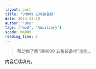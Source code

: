 ```yaml
---
layout: post
title: "BM009 五格装备栏"
date: 2024-11-20
author: "Bny"
tags: ["mod", "Auxiliary"]
scode: bm009
reading_time: 5
---
```


> 帮助你了解“BM009 五格装备栏”功能...

内容后续填充。
